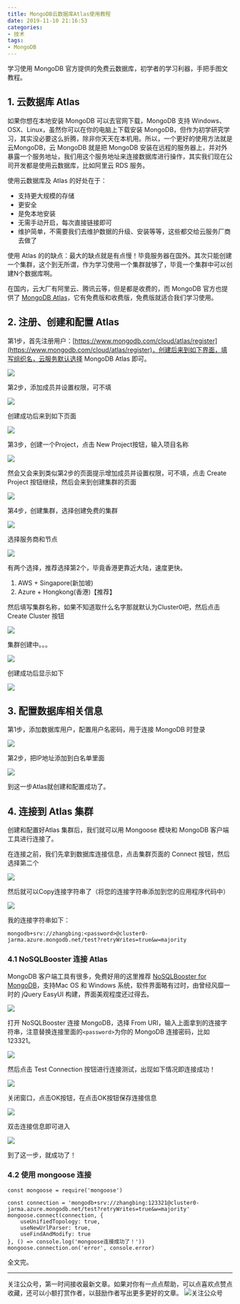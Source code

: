 ```yaml
---
title: MongoDB云数据库Atlas使用教程
date: 2019-11-10 21:16:53
categories:
- 技术
tags:
- MongoDB
---
```

学习使用 MongoDB 官方提供的免费云数据库，初学者的学习利器，手把手图文教程。
<!-- more -->

## 1. 云数据库 Atlas
如果你想在本地安装 MongoDB 可以去官网下载，MongoDB 支持 Windows、OSX、Linux，虽然你可以在你的电脑上下载安装 MongoDB，但作为初学研究学习，其实没必要这么折腾，除非你天天在本机用。所以，一个更好的使用方法就是云MongoDB，云 MongoDB 就是把 MongoDB 安装在远程的服务器上，并对外暴露一个服务地址，我们用这个服务地址来连接数据库进行操作，其实我们现在公司开发都是使用云数据库，比如阿里云 RDS 服务。

使用云数据库及 Atlas 的好处在于：
- 支持更大规模的存储
- 更安全
- 是免本地安装
- 无需手动开启，每次直接链接即可 
- 维护简单，不需要我们去维护数据的升级、安装等等，这些都交给云服务厂商去做了

使用 Atlas 的的缺点：最大的缺点就是有点慢！毕竟服务器在国外。其次只能创建一个集群，这个到无所谓，作为学习使用一个集群就够了，毕竟一个集群中可以创建N个数据库啊。

在国内，云大厂有阿里云、腾讯云等，但是都是收费的，而 MongoDB 官方也提供了 [MongoDB Atlas](https://www.mongodb.com/cloud/atlas/register)，它有免费版和收费版，免费版就适合我们学习使用。


## 2. 注册、创建和配置 Atlas
第1步，首先注册用户：[https://www.mongodb.com/cloud/atlas/register](https://www.mongodb.com/cloud/atlas/register)，创建后来到如下界面，填写组织名，云服务默认选择 MongoDB Atlas 即可。

![](https://gitee.com/dunizb/cloudimg/raw/jsdelivr/atlas/0.png)

第2步，添加成员并设置权限，可不填

![](https://gitee.com/dunizb/cloudimg/raw/jsdelivr/atlas/01.png)

创建成功后来到如下页面

![](https://gitee.com/dunizb/cloudimg/raw/jsdelivr/atlas/02.png)

第3步，创建一个Project，点击 New Project按钮，输入项目名称

![](https://gitee.com/dunizb/cloudimg/raw/jsdelivr/atlas/03.png)

然会又会来到类似第2步的页面提示增加成员并设置权限，可不填，点击 Create Project 按钮继续，然后会来到创建集群的页面

![](https://gitee.com/dunizb/cloudimg/raw/jsdelivr/atlas/04.png)

第4步，创建集群，选择创建免费的集群

![](https://gitee.com/dunizb/cloudimg/raw/jsdelivr/atlas/05.png)

选择服务商和节点

![](https://gitee.com/dunizb/cloudimg/raw/jsdelivr/atlas/06.png)

有两个选择，推荐选择第2个，毕竟香港更靠近大陆，速度更快。
1. AWS + Singapore(新加坡)
2. Azure + Hongkong(香港)【推荐】

然后填写集群名称，如果不知道取什么名字那就默认为Cluster0吧，然后点击 Create Cluster 按钮

![](https://gitee.com/dunizb/cloudimg/raw/jsdelivr/atlas/07.png)

集群创建中。。。

![](https://gitee.com/dunizb/cloudimg/raw/jsdelivr/atlas/08.png)

创建成功后显示如下

![](https://gitee.com/dunizb/cloudimg/raw/jsdelivr/atlas/09.png)

## 3. 配置数据库相关信息
第1步，添加数据库用户，配置用户名密码，用于连接 MongoDB 时登录

![](https://gitee.com/dunizb/cloudimg/raw/jsdelivr/atlas/010.png)

第2步，把IP地址添加到白名单里面

![](https://gitee.com/dunizb/cloudimg/raw/jsdelivr/atlas/011.png)

到这一步Atlas就创建和配置成功了。


## 4. 连接到 Atlas 集群
创建和配置好Atlas 集群后，我们就可以用 Mongoose 模块和 MongoDB 客户端工具进行连接了。

在连接之前，我们先拿到数据库连接信息，点击集群页面的 Connect 按钮，然后选择第二个

![](https://gitee.com/dunizb/cloudimg/raw/jsdelivr/atlas/12.png)

然后就可以Copy连接字符串了（将您的连接字符串添加到您的应用程序代码中）

![](https://gitee.com/dunizb/cloudimg/raw/jsdelivr/atlas/13.png)

我的连接字符串如下：
```
mongodb+srv://zhangbing:<password>@cluster0-jarma.azure.mongodb.net/test?retryWrites=true&w=majority
```

### 4.1 NoSQLBooster 连接 Atlas
MongoDB 客户端工具有很多，免费好用的这里推荐 [NoSQLBooster for MongoDB](https://nosqlbooster.com/)，支持Mac OS 和 Windows 系统，软件界面略有过时，由曾经风靡一时的 jQuery EasyUI 构建，界面美观程度还过得去。

![](https://gitee.com/dunizb/cloudimg/raw/jsdelivr/atlas/home-intellisense-v5.gif)

打开 NoSQLBooster 连接 MongoDB，选择 From URI，输入上面拿到的连接字符串，注意替换连接里面的`<password>`为你的 MongoDB 连接密码，比如123321。

![](https://gitee.com/dunizb/cloudimg/raw/jsdelivr/atlas/14.png)

然后点击 Test Connection 按钮进行连接测试，出现如下情况即连接成功！

![](https://gitee.com/dunizb/cloudimg/raw/jsdelivr/atlas/15.png)

关闭窗口，点击OK按钮，在点击OK按钮保存连接信息

![](https://gitee.com/dunizb/cloudimg/raw/jsdelivr/atlas/16.png)

双击连接信息即可进入

![](https://gitee.com/dunizb/cloudimg/raw/jsdelivr/atlas/17.png)

到了这一步，就成功了！

### 4.2 使用 mongoose 连接
```
const mongoose = require('mongoose')

const connection = 'mongodb+srv://zhangbing:123321@cluster0-jarma.azure.mongodb.net/test?retryWrites=true&w=majority'
mongoose.connect(connection, { 
    useUnifiedTopology: true,
    useNewUrlParser: true,
    useFindAndModify: true 
}, () => console.log('mongoose连接成功了！'))
mongoose.connection.on('error', console.error)
```

全文完。

*************
关注公众号，第一时间接收最新文章。如果对你有一点点帮助，可以点喜欢点赞点收藏，还可以小额打赏作者，以鼓励作者写出更多更好的文章。
![关注公众号](https://i.loli.net/2019/11/06/SdgA4QFiTzMeHyI.jpg)
